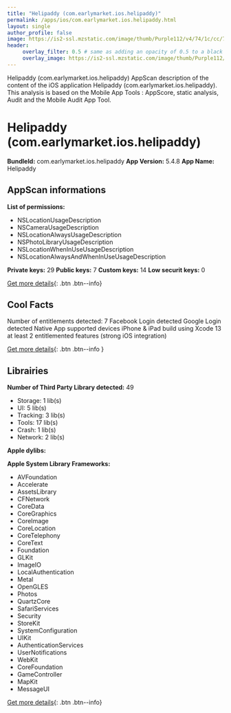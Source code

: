```yaml
---
title: "Helipaddy (com.earlymarket.ios.helipaddy)"
permalink: /apps/ios/com.earlymarket.ios.helipaddy.html
layout: single
author_profile: false
image: https://is2-ssl.mzstatic.com/image/thumb/Purple112/v4/74/1c/cc/741ccc2c-3ded-f6aa-c746-fb1e83ed0d29/AppIcon-0-1x_U007emarketing-0-7-0-85-220.png/512x512bb.jpg
header: 
     overlay_filter: 0.5 # same as adding an opacity of 0.5 to a black background
     overlay_image: https://is2-ssl.mzstatic.com/image/thumb/Purple112/v4/74/1c/cc/741ccc2c-3ded-f6aa-c746-fb1e83ed0d29/AppIcon-0-1x_U007emarketing-0-7-0-85-220.png/512x512bb.jpg
---
```

Helipaddy (com.earlymarket.ios.helipaddy) AppScan description of the content of the iOS application Helipaddy (com.earlymarket.ios.helipaddy). This analysis is based on the Mobile App Tools : AppScore, static analysis, Audit and the Mobile Audit App Tool.

# Helipaddy (com.earlymarket.ios.helipaddy)

**BundleId:** com.earlymarket.ios.helipaddy
**App Version:** 5.4.8
**App Name:** Helipaddy


## AppScan informations 

**List of permissions:** 
- NSLocationUsageDescription
- NSCameraUsageDescription
- NSLocationAlwaysUsageDescription
- NSPhotoLibraryUsageDescription
- NSLocationWhenInUseUsageDescription
- NSLocationAlwaysAndWhenInUseUsageDescription
  
  
**Private keys:** 29
**Public keys:** 7
**Custom keys:** 14
**Low securit keys:** 0
  
[Get more details](/pricing.html){: .btn .btn--info}

## Cool Facts

Number of entitlements detected: 7
Facebook Login detected
Google Login detected
Native App
supported devices iPhone & iPad
build using Xcode 13
at least 2 entitlemented features (strong iOS integration)
  
[Get more details](/pricing.html){: .btn .btn--info }

## Librairies 
**Number of Third Party Library detected:** 49
- Storage: 1 lib(s)
- UI: 5 lib(s)
- Tracking: 3 lib(s)
- Tools: 17 lib(s)
- Crash: 1 lib(s)
- Network: 2 lib(s)


**Apple dylibs:**


**Apple System Library Frameworks:**
- AVFoundation
- Accelerate
- AssetsLibrary
- CFNetwork
- CoreData
- CoreGraphics
- CoreImage
- CoreLocation
- CoreTelephony
- CoreText
- Foundation
- GLKit
- ImageIO
- LocalAuthentication
- Metal
- OpenGLES
- Photos
- QuartzCore
- SafariServices
- Security
- StoreKit
- SystemConfiguration
- UIKit
- AuthenticationServices
- UserNotifications
- WebKit
- CoreFoundation
- GameController
- MapKit
- MessageUI


  
[Get more details](/pricing.html){: .btn .btn--info}

